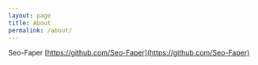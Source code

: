 ```yaml
---
layout: page
title: About
permalink: /about/
---
```

Seo-Faper
 [https://github.com/Seo-Faper](https://github.com/Seo-Faper)
